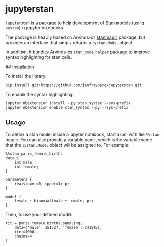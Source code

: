 # jupyterstan

`jupyterstan` is a package to help development of Stan models (using `pystan`)
in jupyter notebooks.

The package is heavily based on Arvinds-ds
[stanmagic](https://github.com/Arvinds-ds/stanmagic) package, but provides an
interface that simply returns a `pystan.Model` object.

In addition, it bundles Arvinds-ds `stan_code_helper` package to improve
syntax highlighting for stan cells.

## Installation

To install the library:

```
pip install git+https://github.com/janfreyberg/jupyterstan.git
```

To enable the syntax highlighting:

```
jupyter nbextension install --py stan_syntax --sys-prefix
jupyter nbextension enable stan_syntax --py --sys-prefix
```

## Usage

To define a stan model inside a jupyter notebook, start a cell with the `%%stan`
magic. You can also provide a variable name, which is the variable name that
the `pystan.Model` object will be assigned to. For example:

```
%%stan paris_female_births
data {
    int male;
    int female;
}

parameters {
    real<lower=0, upper=1> p;
}

model {
    female ~ binomial(male + female, p);
}

```

Then, to use your defined model:

```
fit = paris_female_births.sampling(
    data={'male': 251527, 'female': 241945},
    iter=1000,
    chains=4
)
```
